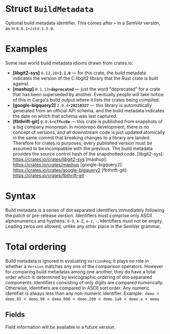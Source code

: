 # Struct `BuildMetadata`

Optional build metadata identifier. This comes after `+` in a SemVer
version, as in `0.8.1+zstd.1.5.0`.
# Examples
Some real world build metadata idioms drawn from crates.io:
- **[libgit2-sys]** <code>0.12.20+<b>1.1.0</b></code> &mdash; for this
crate, the build metadata indicates the version of the C libgit2 library
that the Rust crate is built against.
- **[mashup]** <code>0.1.13+<b>deprecated</b></code> &mdash; just the word
"deprecated" for a crate that has been superseded by another. Eventually
people will take notice of this in Cargo's build output where it lists the
crates being compiled.
- **[google-bigquery2]** <code>2.0.4+<b>20210327</b></code> &mdash; this
library is automatically generated from an official API schema, and the
build metadata indicates the date on which that schema was last captured.
- **[fbthrift-git]** <code>0.0.6+<b>c7fcc0e</b></code> &mdash; this crate is
published from snapshots of a big company monorepo. In monorepo
development, there is no concept of versions, and all downstream code is
just updated atomically in the same commit that breaking changes to a
library are landed. Therefore for crates.io purposes, every published
version must be assumed to be incompatible with the previous. The build
metadata provides the source control hash of the snapshotted code.
[libgit2-sys]: https://crates.io/crates/libgit2-sys
[mashup]: https://crates.io/crates/mashup
[google-bigquery2]: https://crates.io/crates/google-bigquery2
[fbthrift-git]: https://crates.io/crates/fbthrift-git
# Syntax
Build metadata is a series of dot separated identifiers immediately
following the patch or pre-release version. Identifiers must comprise only
ASCII alphanumerics and hyphens: `0-9`, `A-Z`, `a-z`, `-`. Identifiers must
not be empty. Leading zeros *are* allowed, unlike any other place in the
SemVer grammar.
# Total ordering
Build metadata is ignored in evaluating `VersionReq`; it plays no role in
whether a `Version` matches any one of the comparison operators.
However for comparing build metadatas among one another, they do have a
total order which is determined by lexicographic ordering of dot-separated
components. Identifiers consisting of only digits are compared numerically.
Otherwise, identifiers are compared in ASCII sort order. Any numeric
identifier is always less than any non-numeric identifier.
Example:&ensp;`demo`&ensp;&lt;&ensp;`demo.85`&ensp;&lt;&ensp;`demo.90`&ensp;&lt;&ensp;`demo.090`&ensp;&lt;&ensp;`demo.200`&ensp;&lt;&ensp;`demo.1a0`&ensp;&lt;&ensp;`demo.a`&ensp;&lt;&ensp;`memo`

## Fields

Field information will be available in a future version.

